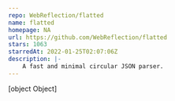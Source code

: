 ```yaml
---
repo: WebReflection/flatted
name: flatted
homepage: NA
url: https://github.com/WebReflection/flatted
stars: 1063
starredAt: 2022-01-25T02:07:06Z
description: |-
    A fast and minimal circular JSON parser.
---
```


[object Object]

